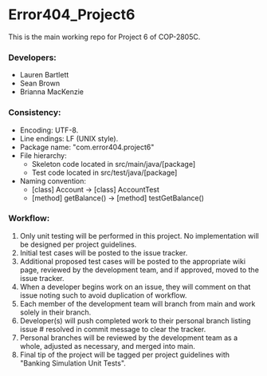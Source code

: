 # Error404_Project6
This is the main working repo for Project 6 of COP-2805C.

### Developers:
* Lauren Bartlett
* Sean Brown
* Brianna MacKenzie

### Consistency:
* Encoding: UTF-8.
* Line endings: LF (UNIX style).
* Package name: "com.error404.project6"
* File hierarchy:
    * Skeleton code located in src/main/java/[package]
    * Test code located in src/test/java/[package]
* Naming convention:
    * [class] Account -> [class] AccountTest
    * [method] getBalance() -> [method] testGetBalance()

### Workflow:
1. Only unit testing will be performed in this project. No implementation will be designed per project guidelines.
2. Initial test cases will be posted to the issue tracker.
3. Additional proposed test cases will be posted to the appropriate wiki page, reviewed by the development team, 
   and if approved, moved to the issue tracker.
4. When a developer begins work on an issue, they will comment on that issue noting such to avoid duplication of workflow.
4. Each member of the development team will branch from main and work solely in their branch.
5. Developer(s) will push completed work to their personal branch listing issue # resolved in commit message to clear the tracker.
6. Personal branches will be reviewed by the development team as a whole, adjusted as necessary, and merged into main.
7. Final tip of the project will be tagged per project guidelines with "Banking Simulation Unit Tests".